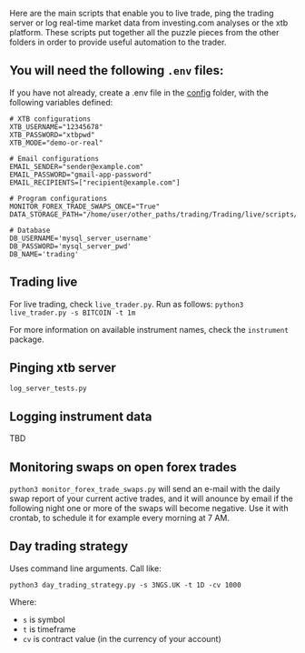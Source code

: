 Here are the main scripts that enable you to live trade, ping the trading server or log real-time market data from investing.com analyses or the xtb platform. These scripts put together all the puzzle pieces from the other folders in order to provide useful automation to the trader.

## You will need the following `.env` files:


If you have not already, create a .env file in the [config](https://github.com/doruirimescu/python-trading/tree/master/Trading/config) folder,
with the following variables defined:

```.env
# XTB configurations
XTB_USERNAME="12345678"
XTB_PASSWORD="xtbpwd"
XTB_MODE="demo-or-real"

# Email configurations
EMAIL_SENDER="sender@example.com"
EMAIL_PASSWORD="gmail-app-password"
EMAIL_RECIPIENTS=["recipient@example.com"]

# Program configurations
MONITOR_FOREX_TRADE_SWAPS_ONCE="True"
DATA_STORAGE_PATH="/home/user/other_paths/trading/Trading/live/scripts/data/"

# Database
DB_USERNAME='mysql_server_username'
DB_PASSWORD='mysql_server_pwd'
DB_NAME='trading'
```

## Trading live
For live trading, check `live_trader.py`. Run as follows:
`python3 live_trader.py -s BITCOIN -t 1m`

For more information on available instrument names, check the `instrument` package.

## Pinging xtb server
`log_server_tests.py`

## Logging instrument data
TBD

## Monitoring swaps on open forex trades
`python3 monitor_forex_trade_swaps.py` will send an e-mail with the daily swap report of your current active trades, and it will anounce by email if the following night one or more of the swaps will become negative. Use it with crontab, to schedule it for example every morning at 7 AM.

## Day trading strategy
Uses command line arguments. Call like:

`python3 day_trading_strategy.py -s 3NGS.UK -t 1D -cv 1000`

Where: 
* `s` is symbol 
* `t` is timeframe 
* `cv` is contract value (in the currency of your account)
